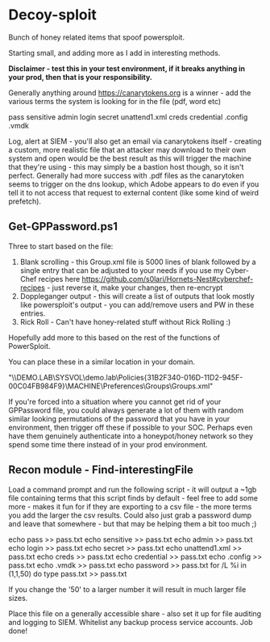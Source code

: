 # Decoy-sploit
Bunch of honey related items that spoof powersploit.

Starting small, and adding more as I add in interesting methods.

**Disclaimer - test this in your test environment, if it breaks anything in your prod, then that is your responsibility.**

Generally anything around https://canarytokens.org is a winner - add the various terms the system is looking for in the file (pdf, word etc)

pass
sensitive
admin
login
secret
unattend1.xml
creds
credential
.config
.vmdk

Log, alert at SIEM - you'll also get an email via canarytokens itself - creating a custom, more realistic file that an attacker may download to their own system and open would be the best result as this will trigger the machine that they're using - this may simply be a bastion host though, so it isn't perfect. Generally had more success with .pdf files as the canarytoken seems to trigger on the dns lookup, which Adobe appears to do even if you tell it to not access that request to external content (like some kind of weird prefetch).


## Get-GPPassword.ps1

Three to start based on the  file:

1) Blank scrolling - this Group.xml file is 5000 lines of blank followed by a single entry that can be adjusted to your needs if you use my Cyber-Chef recipes here https://github.com/s0lari/Hornets-Nest#cyberchef-recipes - just reverse it, make your changes, then re-encrypt
2) Doppleganger output - this will create a list of outputs that look mostly like powersploit's output - you can add/remove users and PW in these entries.
3) Rick Roll - Can't have honey-related stuff without Rick Rolling :) 

Hopefully add more to this based on the rest of the functions of PowerSploit.

You can place these in a similar location in your domain. 

"\\\DEMO.LAB\SYSVOL\demo.lab\Policies\{31B2F340-016D-11D2-945F-00C04FB984F9}\MACHINE\Preferences\Groups\Groups.xml"

If you're forced into a situation where you cannot get rid of your GPPassword file, you could always generate a lot of them with random similar looking permutations of the password that you have in your environment, then trigger off these if possible to your SOC. Perhaps even have them genuinely authenticate into a honeypot/honey network so they spend some time there instead of in your prod environment.



## Recon module - Find-interestingFile

Load a command prompt and run the following script - it will output a ~1gb file containing terms that this script finds by default - feel free to add some more - makes it fun for if they are exporting to a csv file - the more terms you add the larger the csv results. Could also just grab a password dump and leave that somewhere - but that may be helping them a bit too much ;) 

echo pass >> pass.txt
echo sensitive >> pass.txt
echo admin >> pass.txt
echo login >> pass.txt
echo secret >> pass.txt
echo unattend1.xml >> pass.txt
echo creds >> pass.txt
echo credential >> pass.txt
echo .config >> pass.txt
echo .vmdk >> pass.txt
echo password >> pass.txt
for /L %i in (1,1,50) do type pass.txt >> pass.txt

If you change the '50' to a larger number it will result in much larger file sizes.

Place this file on a generally accessible share - also set it up for file auditing and logging to SIEM. Whitelist any backup process service accounts. Job done!
